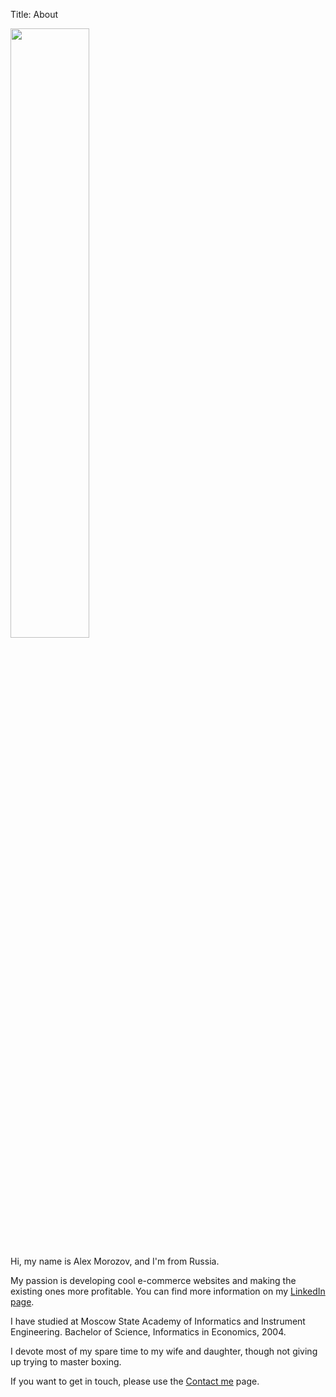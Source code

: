 Title: About

<img src="{filename}/images/alex-morozov.jpg" width="50%">

Hi, my name is Alex Morozov, and I'm from Russia.

My passion is developing cool e-commerce websites and making the existing ones
more profitable. You can find more information on my
[LinkedIn page](https://dk.linkedin.com/in/djangoengineer).

I have studied at Moscow State Academy of Informatics and Instrument Engineering.
Bachelor of Science, Informatics in Economics, 2004.

I devote most of my spare time to my wife and daughter, though not giving
up trying to master boxing.

If you want to get in touch, please use the [Contact me]({filename}/pages/contacts.md) page.
